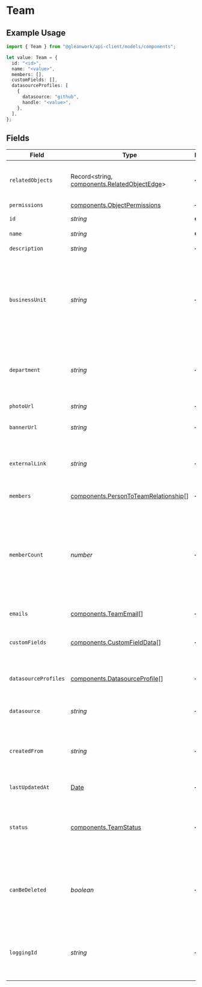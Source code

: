 # Team

## Example Usage

```typescript
import { Team } from "@gleanwork/api-client/models/components";

let value: Team = {
  id: "<id>",
  name: "<value>",
  members: [],
  customFields: [],
  datasourceProfiles: [
    {
      datasource: "github",
      handle: "<value>",
    },
  ],
};
```

## Fields

| Field                                                                                                                                                        | Type                                                                                                                                                         | Required                                                                                                                                                     | Description                                                                                                                                                  |
| ------------------------------------------------------------------------------------------------------------------------------------------------------------ | ------------------------------------------------------------------------------------------------------------------------------------------------------------ | ------------------------------------------------------------------------------------------------------------------------------------------------------------ | ------------------------------------------------------------------------------------------------------------------------------------------------------------ |
| `relatedObjects`                                                                                                                                             | Record<string, [components.RelatedObjectEdge](../../models/components/relatedobjectedge.md)>                                                                 | :heavy_minus_sign:                                                                                                                                           | A list of objects related to a source object.                                                                                                                |
| `permissions`                                                                                                                                                | [components.ObjectPermissions](../../models/components/objectpermissions.md)                                                                                 | :heavy_minus_sign:                                                                                                                                           | N/A                                                                                                                                                          |
| `id`                                                                                                                                                         | *string*                                                                                                                                                     | :heavy_check_mark:                                                                                                                                           | Unique identifier                                                                                                                                            |
| `name`                                                                                                                                                       | *string*                                                                                                                                                     | :heavy_check_mark:                                                                                                                                           | Team name                                                                                                                                                    |
| `description`                                                                                                                                                | *string*                                                                                                                                                     | :heavy_minus_sign:                                                                                                                                           | A description of the team                                                                                                                                    |
| `businessUnit`                                                                                                                                               | *string*                                                                                                                                                     | :heavy_minus_sign:                                                                                                                                           | Typically the highest level organizational unit; generally applies to bigger companies with multiple distinct businesses.                                    |
| `department`                                                                                                                                                 | *string*                                                                                                                                                     | :heavy_minus_sign:                                                                                                                                           | An organizational unit where everyone has a similar task, e.g. `Engineering`.                                                                                |
| `photoUrl`                                                                                                                                                   | *string*                                                                                                                                                     | :heavy_minus_sign:                                                                                                                                           | A link to the team's photo.                                                                                                                                  |
| `bannerUrl`                                                                                                                                                  | *string*                                                                                                                                                     | :heavy_minus_sign:                                                                                                                                           | A link to the team's banner photo.                                                                                                                           |
| `externalLink`                                                                                                                                               | *string*                                                                                                                                                     | :heavy_minus_sign:                                                                                                                                           | Link to a team page on the internet or your company's intranet                                                                                               |
| `members`                                                                                                                                                    | [components.PersonToTeamRelationship](../../models/components/persontoteamrelationship.md)[]                                                                 | :heavy_minus_sign:                                                                                                                                           | The members on this team                                                                                                                                     |
| `memberCount`                                                                                                                                                | *number*                                                                                                                                                     | :heavy_minus_sign:                                                                                                                                           | Number of members on this team (recursive; includes all individuals that belong to this team, and all individuals that belong to a subteam within this team) |
| `emails`                                                                                                                                                     | [components.TeamEmail](../../models/components/teamemail.md)[]                                                                                               | :heavy_minus_sign:                                                                                                                                           | The emails for this team                                                                                                                                     |
| `customFields`                                                                                                                                               | [components.CustomFieldData](../../models/components/customfielddata.md)[]                                                                                   | :heavy_minus_sign:                                                                                                                                           | Customizable fields for additional team information.                                                                                                         |
| `datasourceProfiles`                                                                                                                                         | [components.DatasourceProfile](../../models/components/datasourceprofile.md)[]                                                                               | :heavy_minus_sign:                                                                                                                                           | The datasource profiles of the team                                                                                                                          |
| `datasource`                                                                                                                                                 | *string*                                                                                                                                                     | :heavy_minus_sign:                                                                                                                                           | the data source of the team, e.g. GDRIVE                                                                                                                     |
| `createdFrom`                                                                                                                                                | *string*                                                                                                                                                     | :heavy_minus_sign:                                                                                                                                           | For teams created from docs, the doc title. Otherwise empty.                                                                                                 |
| `lastUpdatedAt`                                                                                                                                              | [Date](https://developer.mozilla.org/en-US/docs/Web/JavaScript/Reference/Global_Objects/Date)                                                                | :heavy_minus_sign:                                                                                                                                           | when this team was last updated.                                                                                                                             |
| `status`                                                                                                                                                     | [components.TeamStatus](../../models/components/teamstatus.md)                                                                                               | :heavy_minus_sign:                                                                                                                                           | whether this team is fully processed or there are still unprocessed operations that'll affect it                                                             |
| `canBeDeleted`                                                                                                                                               | *boolean*                                                                                                                                                    | :heavy_minus_sign:                                                                                                                                           | can this team be deleted. Some manually ingested teams like GCS_CSV or PUSH_API cannot                                                                       |
| `loggingId`                                                                                                                                                  | *string*                                                                                                                                                     | :heavy_minus_sign:                                                                                                                                           | The logging id of the team used in scrubbed logs, client analytics, and metrics.                                                                             |